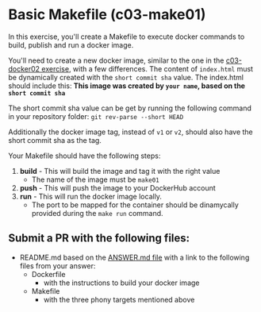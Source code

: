 # Basic Makefile (c03-make01)

In this exercise, you'll create a Makefile to execute docker commands to build, publish and run a docker image.

You'll need to create a new docker image, similar to the one in the [c03-docker02 exercise](/classes/03class/exercises/c03-docker02/README.md), with a few differences. The content of `index.html` must be dynamically created with the `short commit sha` value. The index.html should include this:
**This image was created by `your name`, based on the `short commit sha`**

The short commit sha value can be get by running the following command in your repository folder: `git rev-parse --short HEAD`

Additionally the docker image tag, instead of `v1` or `v2`, should also have the short commit sha as the tag.

Your Makefile should have the following steps:
1. **build** - This will build the image and tag it with the right value
    - The name of the image must be `make01`
2. **push** - This will push the image to your DockerHub account 
3. **run** - This will run the docker image locally.
    - The port to be mapped for the container should be dinamycally provided during the `make run` command.
 

## Submit a PR with the following files:
- README.md based on the [ANSWER.md file](ANSWER.md) with a link to the following files from your answer:
    - Dockerfile
        - with the instructions to build your docker image
    - Makefile
        - with the three phony targets mentioned above
